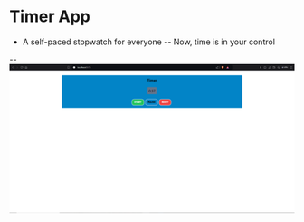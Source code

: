 # Timer App
- A self-paced stopwatch for everyone
-- Now, time is in your control

-- ![alt text](1.png)
